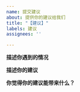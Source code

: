 ```yaml
---
name: 提交建议
about: 提供你的建议给我们
title: "【建议】"
labels: 建议
assignees: ''

---
```


**描述你遇到的情况**


**描述你的建议**


**你觉得你的建议能带来什么？**
